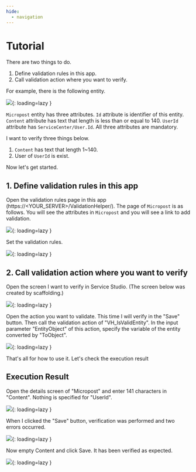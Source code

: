 ```yaml
---
hide:
  - navigation
---
```


# Tutorial

There are two things to do.

1. Define validation rules in this app.
2. Call validation action where you want to verify.

For example, there is the following entity.

![](img/README/1.png){: loading=lazy }

`Micropost` entity has three attributes.
`Id` attribute is identifier of this entity.
`Content` attribute has text that length is less than or equal to 140.
`UserId` attribute has `ServiceCenter/User.Id`.
All three attributes are mandatory.

I want to verify three things below.

1. `Content` has text that length 1~140.
2. User of `UserId` is exist.

Now let's get started.

## 1. Define validation rules in this app

Open the validation rules page in this app (https://<YOUR_SERVER>/ValidationHelper/).
The page of `Micropost` is as follows.
You will see the attributes in `Micropost` and you will see a link to add validation.

![](img/README/2.png){: loading=lazy }

Set the validation rules.

![](img/README/3.png){: loading=lazy }

## 2. Call validation action where you want to verify

Open the screen I want to verify in Service Studio.
(The screen below was created by scaffolding.)

![](img/README/4.png){: loading=lazy }

Open the action you want to validate. This time I will verify in the "Save" button.
Then call the validation action of "VH_IsValidEntity".
In the input parameter "EntityObject" of this action, specify the variable of the entity converted by "ToObject".

![](img/README/5.png){: loading=lazy }

That's all for how to use it.
Let's check the execution result

## Execution Result

Open the details screen of "Micropost" and enter 141 characters in "Content". Nothing is specified for "UserId".

![](img/README/6.png){: loading=lazy }

When I clicked the "Save" button, verification was performed and two errors occurred.

![](img/README/7.png){: loading=lazy }

Now empty Content and click Save. It has been verified as expected.

![](img/README/8.png){: loading=lazy }
